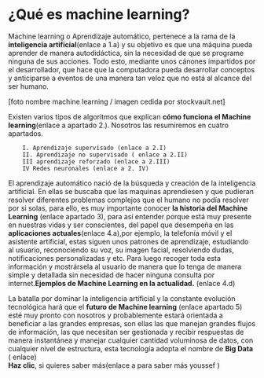 
# ¿Qué es machine learning?

Machine learning o Aprendizaje automático, pertenece a la rama de la **inteligencia artificial**(enlace a 1.a) y su objetivo es que una máquina pueda aprender de manera autodidáctica, sin la necesidad de que se programe ninguna de sus acciones. Todo esto, mediante unos cánones impartidos por el desarrollador, que hace que la computadora pueda desarrollar conceptos y anticiparse a eventos de una manera tan veloz que no está al alcance del ser humano.

[foto nombre machine learning / imagen cedida por stockvault.net]

Existen varios tipos de algoritmos que explican **cómo funciona el Machine learning**(enlace a apartado 2.). Nosotros las resumiremos en cuatro apartados.

        I. Aprendizaje supervisado (enlace a 2.I)
        II. Aprendizaje no supervisado ( enlace a 2.II)
        III aprendizaje reforzado (enlace a 2.III)
        IV Redes neuronales (enlace a 2. IV)

El aprendizaje automático nació de la búsqueda y creación de la inteligencia artificial. En ellas se buscaba que las maquinas aprendiesen y que pudieran resolver diferentes problemas complejos que el humano no podía resolver por si solas, para ello, es muy importante conocer **la historia del Machine Learning** (enlace apartado 3), para así entender porque está muy presente en nuestras vidas y ser conscientes, del papel que desempeña en las **aplicaciones actuales**(enlace 4.a),por ejemplo, la telefonía móvil y el asistente artificial, estas siguen unos patrones de aprendizaje, estudiando al usuario, reconociendo su voz, su imagen facial, resolviendo dudas, notificaciones personalizadas y etc. Para luego recoger toda esta información y mostrársela al usuario de manera que lo tenga de manera simple y detallada sin necesidad de hacer ninguna consulta por internet.**Ejemplos de Machine Learning en la actualidad.** (enlace 4.d)

La batalla por dominar la inteligencia artificial y la constante evolución tecnológica hará que el **futuro de Machine learning** (enlace apartado 5) esté muy pronto con nosotros y probablemente estará orientada a beneficiar a las grandes empresas, son ellas las que manejan grandes flujos de información, las que necesitan ser gestionada y recibir respuestas de manera instantánea y manejar cualquier cantidad voluminosa de datos, con cualquier nivel de estructura, esta tecnología adopta el nombre de **Big Data** ( enlace)  
**Haz clic**, si quieres saber más(enlace a para saber más youssef )
 

